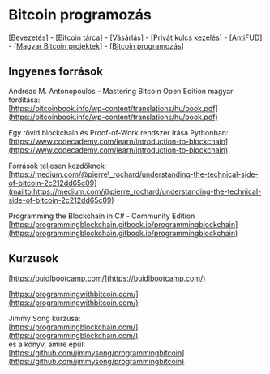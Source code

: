 # Bitcoin programozás

\[[Bevezetés](README.md)\] - \[[Bitcoin tárca](tarca.md)\] - \[[Vásárlás](vasarlas.md)\] - \[[Privát kulcs kezelés](private_key_management.md)\] - \[[AntiFUD](antifud.md)\] - \[[Magyar Bitcoin projektek](magyarok.md)\] - \[[Bitcoin programozás](programozas.md)\]

## Ingyenes források

Andreas M. Antonopoulos - Mastering Bitcoin Open Edition magyar fordítása:  
[https://bitcoinbook.info/wp-content/translations/hu/book.pdf](https://bitcoinbook.info/wp-content/translations/hu/book.pdf)

Egy rövid blockchain és Proof-of-Work rendszer írása Pythonban: [https://www.codecademy.com/learn/introduction-to-blockchain](https://www.codecademy.com/learn/introduction-to-blockchain)

Források teljesen kezdőknek: [https://medium.com/@pierre\_rochard/understanding-the-technical-side-of-bitcoin-2c212dd65c09](mailto:https://medium.com/@pierre_rochard/understanding-the-technical-side-of-bitcoin-2c212dd65c09)

Programming the Blockchain in C\# - Community Edition [https://programmingblockchain.gitbook.io/programmingblockchain](https://programmingblockchain.gitbook.io/programmingblockchain)

## Kurzusok

[https://buidlbootcamp.com/](https://buidlbootcamp.com/)

[https://programmingwithbitcoin.com/](https://programmingwithbitcoin.com/)

Jimmy Song kurzusa:  
[https://programmingblockchain.com/](https://programmingblockchain.com/)  
és a könyv, amire épül:  
[https://github.com/jimmysong/programmingbitcoin](https://github.com/jimmysong/programmingbitcoin)

